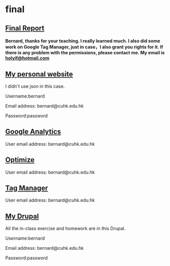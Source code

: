 # final

<div>
	<h2><a href="Final_Report.pdf">Final Report</a></h2>
</div>

<h4>Bernard, thanks for your teaching. I really learned much. I also did some work on Google Tag Manager, just in case，I also grant you rights for it. If there is any problem with the permissions, please contact me. My email is <a href="mailto:holyif@hotmail.com">holyif@hotmail.com</a></h4>

<div>
	<h2><a href="http://dev-guagua.pantheonsite.io/final/">My personal website</a></h2>
	<p>I didn't use json in this case.</p>
	<p>Username:bernard</p>
	<p>Email address: bernard@cuhk.edu.hk</p>
	<p>Password:password</p>
</div>

<div>
	<h2><a href="https://analytics.google.com/analytics/web/#embed/report-home/a110560026w164942087p165577022/">Google Analytics</a></h2>
    <p>User email address: bernard@cuhk.edu.hk</p>
</div>
	
<div>
	<h2><a href="https://optimize.google.com/optimize/home/#/accounts/2114024624/containers/8024713">Optimize</a></h2>
	<p>User email address: bernard@cuhk.edu.hk</p>
</div>
	
<div>
	<h2><a href="https://tagmanager.google.com/#/container/accounts/2114021659/containers/8024712/workspaces/35">Tag Manager</a></h2>
	<p>User email address: bernard@cuhk.edu.hk</p>
</div>

<div>
	<h2><a href="http://dev-holyif.pantheonsite.io/">My Drupal</a></h2>
	<p>All the in-class exercise and homework are in this Drupal.</p>
	<p>Username:bernard</p>
	<p>Email address: bernard@cuhk.edu.hk</p>
	<p>Password:password</p>
</div>

